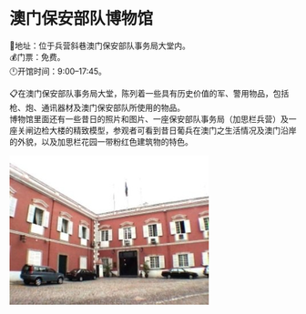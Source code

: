 # 澳门保安部队博物馆  
📍地址：位于兵营斜巷澳门保安部队事务局大堂内。   
💰门票：免费。   
🕛开馆时间：9:00–17:45。   
  
📋在澳门保安部队事务局大堂，陈列着一些具有历史价值的军、警用物品，包括枪、炮、通讯器材及澳门保安部队所使用的物品。   
博物馆里面还有一些昔日的照片和图片、一座保安部队事务局（加思栏兵营）及一座关闸边检大楼的精致模型，参观者可看到昔日葡兵在澳门之生活情况及澳门沿岸的外貌，以及加思栏花园一带粉红色建筑物的特色。   
  
![](https://raw.githubusercontent.com/szqq0512/Pic/main/img/202201212155486.png)  